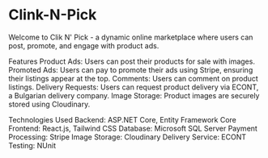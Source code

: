 # Clink-N-Pick

Welcome to Clik N' Pick - a dynamic online marketplace where users can post, promote, and engage with product ads.

Features
Product Ads: Users can post their products for sale with images.
Promoted Ads: Users can pay to promote their ads using Stripe, ensuring their listings appear at the top.
Comments: Users can comment on product listings.
Delivery Requests: Users can request product delivery via ECONT, a Bulgarian delivery company.
Image Storage: Product images are securely stored using Cloudinary.

Technologies Used
Backend: ASP.NET Core, Entity Framework Core
Frontend: React.js, Tailwind CSS
Database: Microsoft SQL Server
Payment Processing: Stripe
Image Storage: Cloudinary
Delivery Service: ECONT
Testing: NUnit
